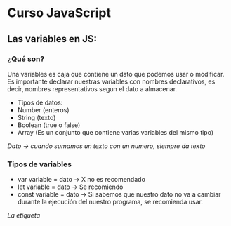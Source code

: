 # Curso JavaScript
## Las variables en JS:
### ¿Qué son?
   Una variables es caja que contiene un dato que podemos usar o modificar. Es importante declarar nuestras variables con nombres declarativos, es decir, nombres representativos segun el dato a almacenar.

   - Tipos de datos:
   - Number (enteros)
   - String (texto)
   - Boolean (true o false)
   - Array (Es un conjunto que contiene varias variables del mismo tipo)

   *Dato -> cuando sumamos un texto con un numero, siempre da texto*

### Tipos de variables
   - var variable = dato -> X no es recomendado 
   - let variable = dato -> Se recomiendo
   - const variable = dato -> Si sabemos que nuestro dato no va a cambiar durante la ejecución del nuestro programa, se recomienda usar.

   *La etiqueta <script> es la forma de agregar js en nuestro archivo de HTML*
   *Atributo defer, es para agregar nuestro script en el head*
   *NoScript -> es para mostrar un mensaje de javascript desactivado*